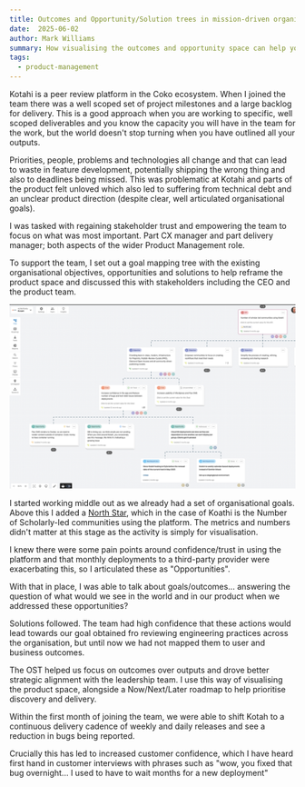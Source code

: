 ```yaml
---
title: Outcomes and Opportunity/Solution trees in mission-driven organisations
date:  2025-06-02
author: Mark Williams
summary: How visualising the outcomes and opportunity space can help you work backwards and forwards to gain a shared understanding
tags: 
  - product-management
---
```

Kotahi is a peer review platform in the Coko ecosystem. When I joined the team there was a well scoped set of project milestones and a large backlog for delivery. This is a good approach when you are working to specific, well scoped deliverables and you know the capacity you will have in the team for the work, but the world doesn't stop turning when you have outlined all your outputs. 

Priorities, people, problems and technologies all change and that can lead to waste in feature development, potentially shipping the wrong thing and also to deadlines being missed. This was problematic at Kotahi and parts of the product felt unloved which also led to suffering from technical debt and an unclear product direction (despite clear, well articulated organisational goals).

I was tasked with regaining stakeholder trust and empowering the team to focus on what was most important. Part CX manager and part delivery manager; both aspects of the wider Product Management role.


To support the team, I set out a goal mapping tree with the existing organisational objectives, opportunities and solutions to help reframe the product space and discussed this with stakeholders including the CEO and the product team.

![Goal/KPI tree in Vistaly for Kotahi](/assets/img/vistaly-kotahi-tree.png)

I started working middle out as we already had a set of organisational goals. Above this I added a [North Star](https://www.mindtheproduct.com/how-to-identify-your-north-star-metric/), which in the case of Koathi is the Number of Scholarly-led communities using the platform. The metrics and numbers didn't matter at this stage as the activity is simply for visualisation.

I knew there were some pain points around confidence/trust in using the platform and that monthly deployments to a third-party provider were exacerbating this, so I articulated these as "Opportunities". 

With that in place, I was able to talk about goals/outcomes... answering the question of what would we see in the world and in our product when we addressed these opportunities?

Solutions followed. The team had high confidence that these actions would lead towards our goal obtained fro reviewing engineering practices across the organisation, but until now we had not mapped them to user and business outcomes.

The OST helped us focus on outcomes over outputs and drove better strategic alignment with the leadership team. I use this way of visualising the product space, alongside a Now/Next/Later roadmap to help prioritise discovery and delivery. 

Within the first month of joining the team, we were able to shift Kotah to a continuous delivery cadence of weekly and daily releases and see a reduction in bugs being reported.

Crucially this has led to increased customer confidence, which I have heard first hand in customer interviews with phrases such as "wow, you fixed that bug overnight... I used to have to wait months for a new deployment"